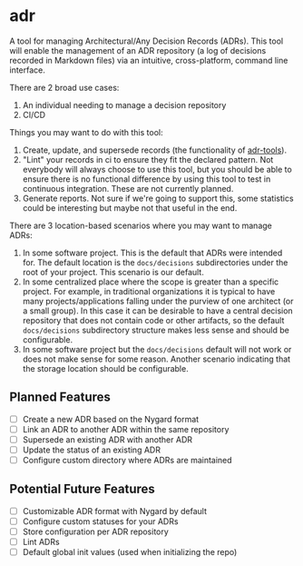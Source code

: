 # adr
A tool for managing Architectural/Any Decision Records (ADRs). This tool will enable the management of an ADR repository (a log of decisions recorded in Markdown files) via an intuitive, cross-platform, command line interface.

There are 2 broad use cases:
1. An individual needing to manage a decision repository
2. CI/CD

Things you may want to do with this tool:
1. Create, update, and supersede records (the functionality of [adr-tools](https://github.com/npryce/adr-tools)).
2. "Lint" your records in ci to ensure they fit the declared pattern. Not everybody will always choose to use this tool, but you should be able to ensure there is no functional difference by using this tool to test in continuous integration. These are not currently planned.
3. Generate reports. Not sure if we're going to support this, some statistics could be interesting but maybe not that useful in the end.

There are 3 location-based scenarios where you may want to manage ADRs:
1. In some software project. This is the default that ADRs were intended for. The default location is the `docs/decisions` subdirectories under the root of your project. This scenario is our default.
2. In some centralized place where the scope is greater than a specific project. For example, in traditional organizations it is typical to have many projects/applications falling under the purview of one architect (or a small group). In this case it can be desirable to have a central decision repository that does not contain code or other artifacts, so the default `docs/decisions` subdirectory structure makes less sense and should be configurable.
3. In some software project but the `docs/decisions` default will not work or does not make sense for some reason. Another scenario indicating that the storage location should be configurable. 

## Planned Features

- [ ] Create a new ADR based on the Nygard format
- [ ] Link an ADR to another ADR within the same repository
- [ ] Supersede an existing ADR with another ADR
- [ ] Update the status of an existing ADR
- [ ] Configure custom directory where ADRs are maintained

## Potential Future Features
- [ ] Customizable ADR format with Nygard by default
- [ ] Configure custom statuses for your ADRs
- [ ] Store configuration per ADR repository
- [ ] Lint ADRs
- [ ] Default global init values (used when initializing the repo)
